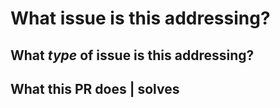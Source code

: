 <!--
Thanks for sending a pull request!
Please adhere to our Code of Conduct:
https://go.dev/conduct
-->

# What issue is this addressing?
<!-- Closes #<issue number> | Updates #<issue number> -->

## What _type_ of issue is this addressing?
<!-- bug | feature | security -->

## What this PR does | solves
<!-- Please be as descriptive as possible -->
